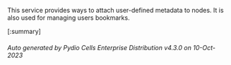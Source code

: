 






This service provides ways to attach user-defined metadata to nodes. It is also used for managing users bookmarks.

[:summary]

###### Auto generated by Pydio Cells Enterprise Distribution v4.3.0 on 10-Oct-2023
